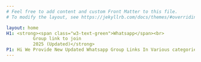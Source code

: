 ```yaml
---
# Feel free to add content and custom Front Matter to this file.
# To modify the layout, see https://jekyllrb.com/docs/themes/#overriding-theme-defaults

layout: home
H1: <strong><span class="w3-text-green">Whatsapp</span><br>
          Group link to join
          2025 (Updated)</strong>
P1: Hi We Provide New Updated Whatsapp Group Links In Various categories Like Indian, Crypto, News Etc
---
```

